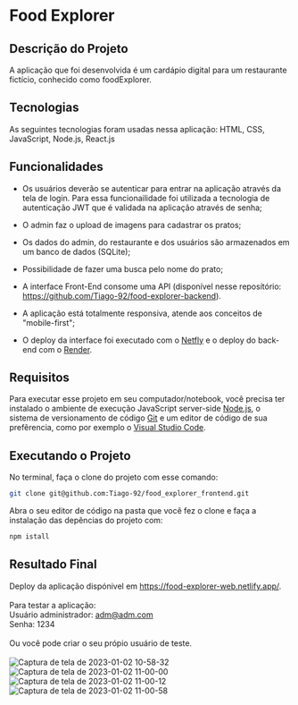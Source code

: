 
# Food Explorer

## Descrição do Projeto

A aplicação que foi desenvolvida é um cardápio digital para um restaurante fictício, conhecido como foodExplorer.

## Tecnologias

As seguintes tecnologias foram usadas nessa aplicação: HTML, CSS, JavaScript, Node.js, React.js

## Funcionalidades

- Os usuários deverão se autenticar para entrar na aplicação através da tela de login. Para essa funcionailidade foi utilizada a tecnologia de autenticação JWT que é validada na aplicação através de senha;

- O admin faz o upload de imagens para cadastrar os pratos;

- Os dados do admin, do restaurante e dos usuários são armazenados em um banco de dados (SQLite);

- Possibilidade de fazer uma busca pelo nome do prato;

- A interface Front-End consome uma API (disponível nesse reposítório: https://github.com/Tiago-92/food-explorer-backend).

- A aplicação está totalmente responsiva, atende aos conceitos de "mobile-first";

- O deploy da interface foi executado com o [Netfly](https://www.netlify.com/) e o deploy do back-end com o [Render](https://render.com/).

 ## Requisitos
 
 Para executar esse projeto em seu computador/notebook, você precisa ter instalado o ambiente de execução JavaScript server-side [Node.js](https://nodejs.org/en/), o sistema de versionamento de código [Git](https://git-scm.com/) e um editor de código de sua prefêrencia, como por exemplo o [Visual Studio Code](https://code.visualstudio.com/).
 
 ## Executando o Projeto
 
 No terminal, faça o clone do projeto com esse comando:

```bash
git clone git@github.com:Tiago-92/food_explorer_frontend.git

```

Abra o seu editor de código na pasta que você fez o clone e faça a instalação das depências do projeto com:

```bash
npm istall 

```

## Resultado Final

Deploy da aplicação dispónivel em https://food-explorer-web.netlify.app/.
<br>
<br>
Para testar a aplicação:
<br>
Usuário administrador: adm@adm.com
<br>
Senha: 1234
<br>
<br>
Ou você pode criar o seu própio usuário de teste.
<br>
<br>
![Captura de tela de 2023-01-02 10-58-32](https://user-images.githubusercontent.com/99975837/210243452-9466378c-e25b-4806-bc7b-5caccaeb65a8.png)
![Captura de tela de 2023-01-02 11-00-00](https://user-images.githubusercontent.com/99975837/210243454-9ade781a-77a2-4059-8146-73e637300766.png)
![Captura de tela de 2023-01-02 11-00-12](https://user-images.githubusercontent.com/99975837/210243456-89bc1a1c-42ae-461b-b1ba-c0ed92326710.png)
![Captura de tela de 2023-01-02 11-00-58](https://user-images.githubusercontent.com/99975837/210243457-3f130508-4876-4754-b021-bae7a7ee4579.png)







